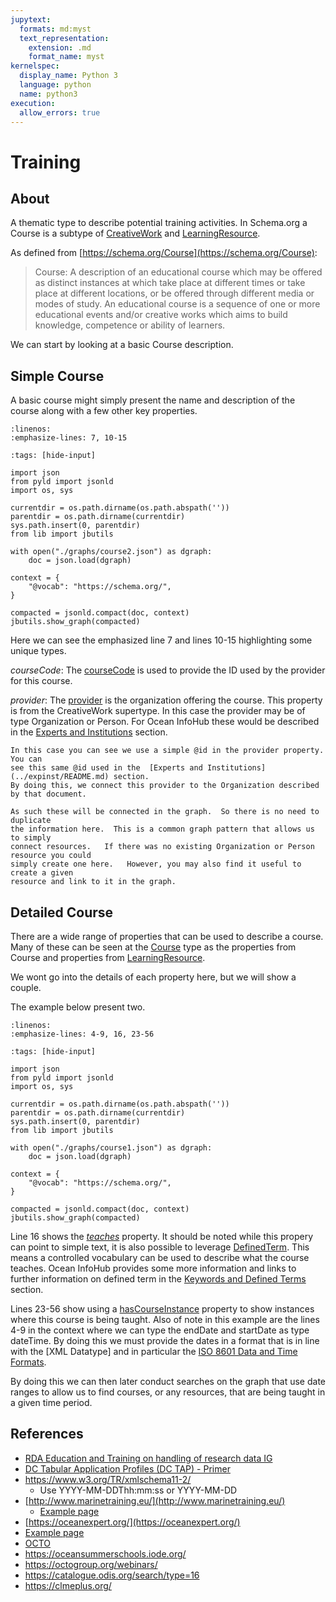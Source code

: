 ```yaml
---
jupytext:
  formats: md:myst
  text_representation:
    extension: .md
    format_name: myst
kernelspec:
  display_name: Python 3
  language: python
  name: python3
execution:
  allow_errors: true
---
```


# Training

## About

A thematic type to describe potential training activities.  In Schema.org a Course
is a subtype of [CreativeWork](https://schema.org/CreativeWork) and [LearningResource](https://schema.org/LearningResource).

As defined from [https://schema.org/Course](https://schema.org/Course):

> Course: A description of an educational course which may be offered as distinct
> instances at which take place at different times or take place at different
> locations, or be offered through different media or modes of study. An
> educational course is a sequence of one or more educational events and/or
> creative works which aims to build knowledge, competence or ability of learners.

We can start by looking at a basic Course description.  

## Simple Course

A basic course might simply present the name and description of the course along 
with a few other key properties. 

```{literalinclude} ./graphs/course2.json
:linenos:
:emphasize-lines: 7, 10-15

```

```{code-cell}
:tags: [hide-input]

import json
from pyld import jsonld
import os, sys

currentdir = os.path.dirname(os.path.abspath(''))
parentdir = os.path.dirname(currentdir)
sys.path.insert(0, parentdir)
from lib import jbutils

with open("./graphs/course2.json") as dgraph:
    doc = json.load(dgraph)

context = {
    "@vocab": "https://schema.org/",
}

compacted = jsonld.compact(doc, context)
jbutils.show_graph(compacted)

```

Here we can see the emphasized line 7 and lines 10-15 highlighting some
unique types.

_courseCode_:
The [courseCode](https://schema.org/courseCode) is used to provide the ID used by the provider for this course. 

_provider_:
The [provider](https://schema.org/provider) is the organization offering the course.
This property is from the CreativeWork supertype.  In this case the provider may
be of type Organization or Person.  For Ocean InfoHub these would be described in 
the [Experts and Institutions](../expinst/README.md) section.

```{note}
In this case you can see we use a simple @id in the provider property.  You can 
see this same @id used in the  [Experts and Institutions](../expinst/README.md) section.
By doing this, we connect this provider to the Organization described by that document.

As such these will be connected in the graph.  So there is no need to duplicate 
the information here.  This is a common graph pattern that allows us to simply 
connect resources.   If there was no existing Organization or Person resource you could
simply create one here.   However, you may also find it useful to create a given 
resource and link to it in the graph. 
```

## Detailed Course

There are a wide range of properties that can be used to describe a course. 
Many of these can be seen at the [Course](https://schema.org/Course) type as
the properties from Course and properties
from [LearningResource](https://schema.org/LearningResource).

We wont go into the details of each property here, but we will show a couple.

The example below present two.  

```{literalinclude} ./graphs/course1.json
:linenos:
:emphasize-lines: 4-9, 16, 23-56

```

```{code-cell}
:tags: [hide-input]

import json
from pyld import jsonld
import os, sys

currentdir = os.path.dirname(os.path.abspath(''))
parentdir = os.path.dirname(currentdir)
sys.path.insert(0, parentdir)
from lib import jbutils

with open("./graphs/course1.json") as dgraph:
    doc = json.load(dgraph)

context = {
    "@vocab": "https://schema.org/",
}

compacted = jsonld.compact(doc, context)
jbutils.show_graph(compacted)

```

Line 16 shows the [_teaches_](https://schema.org/teaches) property.  It 
should be noted while this propery can point to simple text, it is 
also possible to leverage [DefinedTerm](https://schema.org/DefinedTerm).  This 
means a controlled vocabulary can be used to describe what the course 
teaches.  Ocean InfoHub provides some more information and links to further
information on defined term in
the [Keywords and Defined Terms](../terms/list.md) section. 

Lines 23-56 show using a [hasCourseInstance](https://schema.org/hasCourseInstance)
property to show instances where this course is being taught.  Also of note
in this example are the lines 4-9 in the context where we can type the
endDate and startDate as type dateTime.  By doing this we must provide the
dates in a format that is in line with the [XML Datatype] and in particular the
[ISO 8601 Data and Time Formats](https://www.w3.org/TR/xmlschema-2/#isoformats).

By doing this we can then later conduct searches on the graph that use date ranges
to allow us to find courses, or any resources, that are being taught in a
given time period.

## References

* [RDA Education and Training on handling of research data IG
](https://www.rd-alliance.org/groups/education-and-training-handling-research-data.html)
* [DC Tabular Application Profiles (DC TAP) - Primer](https://www.dublincore.org/groups/application_profiles_ig/dctap_primer/)
* https://www.w3.org/TR/xmlschema11-2/
  * Use YYYY-MM-DDThh:mm:ss or YYYY-MM-DD
* [http://www.marinetraining.eu/](http://www.marinetraining.eu/)
  * [Example page](http://www.marinetraining.eu/node/1001)
* [https://oceanexpert.org/](https://oceanexpert.org/)
* [Example page](https://oceanexpert.org/event/2859)
* [OCTO](https://www.octogroup.org/)
* https://oceansummerschools.iode.org/ 
* https://octogroup.org/webinars/
* https://catalogue.odis.org/search/type=16 
* https://clmeplus.org/
